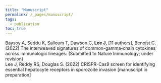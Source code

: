 ```yaml
---
title: "Manuscript"
permalink: /_pages/manuscript/
tags:
  - publication
toc: true
---
```


Baysoy  A,  Seddu  K,  Salloum  T,  Dawson  C, **Lee J**,  [11  authors],  Benoist  C.  (2022)  The  interweaved  signatures of common-gamma-chain cytokines across immunologic lineages. (Submitted to Nature Immunology; under revision)
<br/>
Lee  J,  Reddy  RS,  Douglas  S.  (2022)  CRISPR-Cas9  screen  for  identifying  essential  hepatocyte  receptors  in sporozoite invasion [manuscript in preparation]
